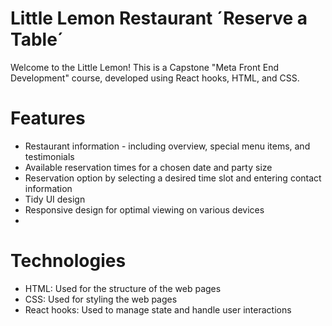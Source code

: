 # Little Lemon Restaurant ´Reserve a Table´

Welcome to the Little Lemon! This is a Capstone "Meta Front End Development" course, developed using React hooks, HTML, and CSS.

# Features
* Restaurant information - including overview, special menu items, and testimonials
* Available reservation times for a chosen date and party size
* Reservation option by selecting a desired time slot and entering contact information
* Tidy UI design
* Responsive design for optimal viewing on various devices
* 
# Technologies
* HTML: Used for the structure of the web pages
* CSS: Used for styling the web pages
* React hooks: Used to manage state and handle user interactions
